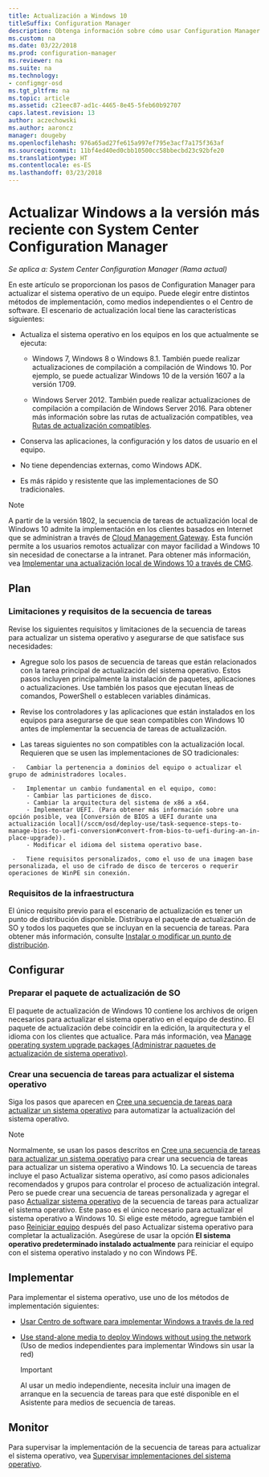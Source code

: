 ```yaml
---
title: Actualización a Windows 10
titleSuffix: Configuration Manager
description: Obtenga información sobre cómo usar Configuration Manager para actualizar un sistema operativo de Windows 7 o una versión posterior a Windows 10.
ms.custom: na
ms.date: 03/22/2018
ms.prod: configuration-manager
ms.reviewer: na
ms.suite: na
ms.technology:
- configmgr-osd
ms.tgt_pltfrm: na
ms.topic: article
ms.assetid: c21eec87-ad1c-4465-8e45-5feb60b92707
caps.latest.revision: 13
author: aczechowski
ms.author: aaroncz
manager: dougeby
ms.openlocfilehash: 976a65ad27fe615a997ef795e3acf7a175f363af
ms.sourcegitcommit: 11bf4ed40ed0cbb10500cc58bbecbd23c92bfe20
ms.translationtype: HT
ms.contentlocale: es-ES
ms.lasthandoff: 03/23/2018
---
```

# <a name="upgrade-windows-to-the-latest-version-with-system-center-configuration-manager"></a>Actualizar Windows a la versión más reciente con System Center Configuration Manager

*Se aplica a: System Center Configuration Manager (Rama actual)*

En este artículo se proporcionan los pasos de Configuration Manager para actualizar el sistema operativo de un equipo. Puede elegir entre distintos métodos de implementación, como medios independientes o el Centro de software. El escenario de actualización local tiene las características siguientes:  

-   Actualiza el sistema operativo en los equipos en los que actualmente se ejecuta:
    - Windows 7, Windows 8 o Windows 8.1. También puede realizar actualizaciones de compilación a compilación de Windows 10. Por ejemplo, se puede actualizar Windows 10 de la versión 1607 a la versión 1709.  
    
    - Windows Server 2012. También puede realizar actualizaciones de compilación a compilación de Windows Server 2016. Para obtener más información sobre las rutas de actualización compatibles, vea [Rutas de actualización compatibles](https://docs.microsoft.com/windows-server/get-started/supported-upgrade-paths#upgrading-previous-retail-versions-of-windows-server-to-windows-server-2016).    

-   Conserva las aplicaciones, la configuración y los datos de usuario en el equipo.  

-   No tiene dependencias externas, como Windows ADK.  

-   Es más rápido y resistente que las implementaciones de SO tradicionales.  


> [!Note]  
> A partir de la versión 1802, la secuencia de tareas de actualización local de Windows 10 admite la implementación en los clientes basados en Internet que se administran a través de [Cloud Management Gateway](/sccm/core/clients/manage/plan-cloud-management-gateway). Esta función permite a los usuarios remotos actualizar con mayor facilidad a Windows 10 sin necesidad de conectarse a la intranet. Para obtener más información, vea [Implementar una actualización local de Windows 10 a través de CMG](/sccm/osd/deploy-use/manage-task-sequences-to-automate-tasks#deploy-windows-10-in-place-upgrade-via-cmg). <!-- 1357149 -->



##  <a name="BKMK_Plan"></a> Plan  

### <a name="task-sequence-requirements-and-limitations"></a>Limitaciones y requisitos de la secuencia de tareas

Revise los siguientes requisitos y limitaciones de la secuencia de tareas para actualizar un sistema operativo y asegurarse de que satisface sus necesidades:  

  -   Agregue solo los pasos de secuencia de tareas que están relacionados con la tarea principal de actualización del sistema operativo. Estos pasos incluyen principalmente la instalación de paquetes, aplicaciones o actualizaciones. Use también los pasos que ejecutan líneas de comandos, PowerShell o establecen variables dinámicas.  

  -   Revise los controladores y las aplicaciones que están instalados en los equipos para asegurarse de que sean compatibles con Windows 10 antes de implementar la secuencia de tareas de actualización.  

  -   Las tareas siguientes no son compatibles con la actualización local. Requieren que se usen las implementaciones de SO tradicionales:  

     -   Cambiar la pertenencia a dominios del equipo o actualizar el grupo de administradores locales.  

     -   Implementar un cambio fundamental en el equipo, como: 
         - Cambiar las particiones de disco.
         - Cambiar la arquitectura del sistema de x86 a x64.
         - Implementar UEFI. (Para obtener más información sobre una opción posible, vea [Conversión de BIOS a UEFI durante una actualización local](/sccm/osd/deploy-use/task-sequence-steps-to-manage-bios-to-uefi-conversion#convert-from-bios-to-uefi-during-an-in-place-upgrade)).
         - Modificar el idioma del sistema operativo base.  

     -   Tiene requisitos personalizados, como el uso de una imagen base personalizada, el uso de cifrado de disco de terceros o requerir operaciones de WinPE sin conexión.  

### <a name="infrastructure-requirements"></a>Requisitos de la infraestructura  

El único requisito previo para el escenario de actualización es tener un punto de distribución disponible. Distribuya el paquete de actualización de SO y todos los paquetes que se incluyan en la secuencia de tareas. Para obtener más información, consulte [Instalar o modificar un punto de distribución](../../core/servers/deploy/configure/install-and-configure-distribution-points.md).



##  <a name="BKMK_Configure"></a> Configurar  

### <a name="prepare-the-os-upgrade-package"></a>Preparar el paquete de actualización de SO  

  El paquete de actualización de Windows 10 contiene los archivos de origen necesarios para actualizar el sistema operativo en el equipo de destino. El paquete de actualización debe coincidir en la edición, la arquitectura y el idioma con los clientes que actualice. Para más información, vea [Manage operating system upgrade packages (Administrar paquetes de actualización de sistema operativo)](../get-started/manage-operating-system-upgrade-packages.md).  


### <a name="create-a-task-sequence-to-upgrade-the-os"></a>Crear una secuencia de tareas para actualizar el sistema operativo  

  Siga los pasos que aparecen en [Cree una secuencia de tareas para actualizar un sistema operativo](create-a-task-sequence-to-upgrade-an-operating-system.md) para automatizar la actualización del sistema operativo.  

   > [!NOTE]  
   > Normalmente, se usan los pasos descritos en [Cree una secuencia de tareas para actualizar un sistema operativo](create-a-task-sequence-to-upgrade-an-operating-system.md) para crear una secuencia de tareas para actualizar un sistema operativo a Windows 10. La secuencia de tareas incluye el paso Actualizar sistema operativo, así como pasos adicionales recomendados y grupos para controlar el proceso de actualización integral. Pero se puede crear una secuencia de tareas personalizada y agregar el paso [Actualizar sistema operativo](../understand/task-sequence-steps.md#BKMK_UpgradeOS) de la secuencia de tareas para actualizar el sistema operativo. Este paso es el único necesario para actualizar el sistema operativo a Windows 10. Si elige este método, agregue también el paso [Reiniciar equipo](../understand/task-sequence-steps.md#BKMK_RestartComputer) después del paso Actualizar sistema operativo para completar la actualización. Asegúrese de usar la opción **El sistema operativo predeterminado instalado actualmente** para reiniciar el equipo con el sistema operativo instalado y no con Windows PE.  



##  <a name="BKMK_Deploy"></a> Implementar  

Para implementar el sistema operativo, use uno de los métodos de implementación siguientes:  

  -   [Usar Centro de software para implementar Windows a través de la red](use-software-center-to-deploy-windows-over-the-network.md)  

  -   [Use stand-alone media to deploy Windows without using the network](use-stand-alone-media-to-deploy-windows-without-using-the-network.md) (Uso de medios independientes para implementar Windows sin usar la red)  

      > [!IMPORTANT]  
      > Al usar un medio independiente, necesita incluir una imagen de arranque en la secuencia de tareas para que esté disponible en el Asistente para medios de secuencia de tareas.




## <a name="monitor"></a>Monitor  

Para supervisar la implementación de la secuencia de tareas para actualizar el sistema operativo, vea [Supervisar implementaciones del sistema operativo](monitor-operating-system-deployments.md).  
